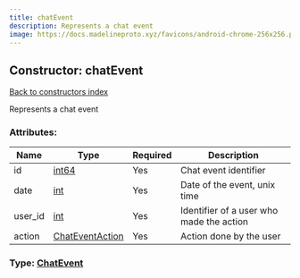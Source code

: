 ```yaml
---
title: chatEvent
description: Represents a chat event
image: https://docs.madelineproto.xyz/favicons/android-chrome-256x256.png
---
```

## Constructor: chatEvent  
[Back to constructors index](index.md)



Represents a chat event

### Attributes:

| Name     |    Type       | Required | Description |
|----------|---------------|----------|-------------|
|id|[int64](../constructors/int64.md) | Yes|Chat event identifier|
|date|[int](../types/int.md) | Yes|Date of the event, unix time|
|user\_id|[int](../types/int.md) | Yes|Identifier of a user who made the action|
|action|[ChatEventAction](../types/ChatEventAction.md) | Yes|Action done by the user|



### Type: [ChatEvent](../types/ChatEvent.md)


